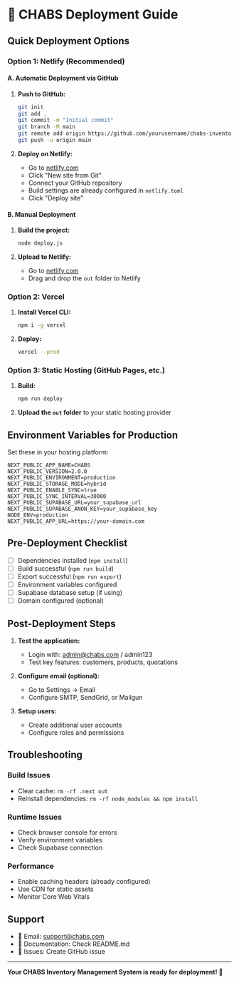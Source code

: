 # 🚀 CHABS Deployment Guide

## Quick Deployment Options

### Option 1: Netlify (Recommended)

#### A. Automatic Deployment via GitHub
1. **Push to GitHub:**
   ```bash
   git init
   git add .
   git commit -m "Initial commit"
   git branch -M main
   git remote add origin https://github.com/yourusername/chabs-inventory.git
   git push -u origin main
   ```

2. **Deploy on Netlify:**
   - Go to [netlify.com](https://netlify.com)
   - Click "New site from Git"
   - Connect your GitHub repository
   - Build settings are already configured in `netlify.toml`
   - Click "Deploy site"

#### B. Manual Deployment
1. **Build the project:**
   ```bash
   node deploy.js
   ```

2. **Upload to Netlify:**
   - Go to [netlify.com](https://netlify.com)
   - Drag and drop the `out` folder to Netlify

### Option 2: Vercel
1. **Install Vercel CLI:**
   ```bash
   npm i -g vercel
   ```

2. **Deploy:**
   ```bash
   vercel --prod
   ```

### Option 3: Static Hosting (GitHub Pages, etc.)
1. **Build:**
   ```bash
   npm run deploy
   ```

2. **Upload the `out` folder** to your static hosting provider

## Environment Variables for Production

Set these in your hosting platform:

```env
NEXT_PUBLIC_APP_NAME=CHABS
NEXT_PUBLIC_VERSION=2.0.0
NEXT_PUBLIC_ENVIRONMENT=production
NEXT_PUBLIC_STORAGE_MODE=hybrid
NEXT_PUBLIC_ENABLE_SYNC=true
NEXT_PUBLIC_SYNC_INTERVAL=30000
NEXT_PUBLIC_SUPABASE_URL=your_supabase_url
NEXT_PUBLIC_SUPABASE_ANON_KEY=your_supabase_key
NODE_ENV=production
NEXT_PUBLIC_APP_URL=https://your-domain.com
```

## Pre-Deployment Checklist

- [ ] Dependencies installed (`npm install`)
- [ ] Build successful (`npm run build`)
- [ ] Export successful (`npm run export`)
- [ ] Environment variables configured
- [ ] Supabase database setup (if using)
- [ ] Domain configured (optional)

## Post-Deployment Steps

1. **Test the application:**
   - Login with: admin@chabs.com / admin123
   - Test key features: customers, products, quotations

2. **Configure email (optional):**
   - Go to Settings → Email
   - Configure SMTP, SendGrid, or Mailgun

3. **Setup users:**
   - Create additional user accounts
   - Configure roles and permissions

## Troubleshooting

### Build Issues
- Clear cache: `rm -rf .next out`
- Reinstall dependencies: `rm -rf node_modules && npm install`

### Runtime Issues
- Check browser console for errors
- Verify environment variables
- Check Supabase connection

### Performance
- Enable caching headers (already configured)
- Use CDN for static assets
- Monitor Core Web Vitals

## Support

- 📧 Email: support@chabs.com
- 📖 Documentation: Check README.md
- 🐛 Issues: Create GitHub issue

---

**Your CHABS Inventory Management System is ready for deployment! 🎉**